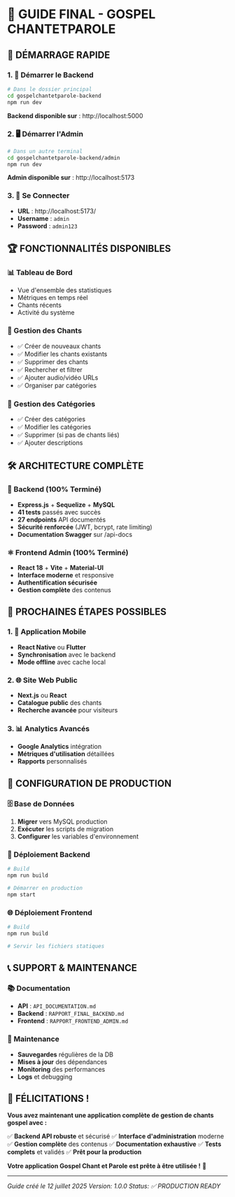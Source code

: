 # 🎯 GUIDE FINAL - GOSPEL CHANTETPAROLE

## 🚀 DÉMARRAGE RAPIDE

### 1. 🔧 Démarrer le Backend
```bash
# Dans le dossier principal
cd gospelchantetparole-backend
npm run dev
```
**Backend disponible sur** : http://localhost:5000

### 2. 🖥️ Démarrer l'Admin
```bash
# Dans un autre terminal
cd gospelchantetparole-backend/admin
npm run dev
```
**Admin disponible sur** : http://localhost:5173

### 3. 🔐 Se Connecter
- **URL** : http://localhost:5173/
- **Username** : `admin`
- **Password** : `admin123`

## 🏆 FONCTIONNALITÉS DISPONIBLES

### 📊 Tableau de Bord
- Vue d'ensemble des statistiques
- Métriques en temps réel
- Chants récents
- Activité du système

### 🎵 Gestion des Chants
- ✅ Créer de nouveaux chants
- ✅ Modifier les chants existants
- ✅ Supprimer des chants
- ✅ Rechercher et filtrer
- ✅ Ajouter audio/vidéo URLs
- ✅ Organiser par catégories

### 📂 Gestion des Catégories
- ✅ Créer des catégories
- ✅ Modifier les catégories
- ✅ Supprimer (si pas de chants liés)
- ✅ Ajouter descriptions

## 🛠️ ARCHITECTURE COMPLÈTE

### 🔧 Backend (100% Terminé)
- **Express.js** + **Sequelize** + **MySQL**
- **41 tests** passés avec succès
- **27 endpoints** API documentés
- **Sécurité renforcée** (JWT, bcrypt, rate limiting)
- **Documentation Swagger** sur /api-docs

### ⚛️ Frontend Admin (100% Terminé)
- **React 18** + **Vite** + **Material-UI**
- **Interface moderne** et responsive
- **Authentification sécurisée**
- **Gestion complète** des contenus

## 📱 PROCHAINES ÉTAPES POSSIBLES

### 1. 🎯 Application Mobile
- **React Native** ou **Flutter**
- **Synchronisation** avec le backend
- **Mode offline** avec cache local

### 2. 🌐 Site Web Public
- **Next.js** ou **React**
- **Catalogue public** des chants
- **Recherche avancée** pour visiteurs

### 3. 📊 Analytics Avancés
- **Google Analytics** intégration
- **Métriques d'utilisation** détaillées
- **Rapports** personnalisés

## 🔧 CONFIGURATION DE PRODUCTION

### 🗄️ Base de Données
1. **Migrer** vers MySQL production
2. **Exécuter** les scripts de migration
3. **Configurer** les variables d'environnement

### 🚀 Déploiement Backend
```bash
# Build
npm run build

# Démarrer en production
npm start
```

### 🌐 Déploiement Frontend
```bash
# Build
npm run build

# Servir les fichiers statiques
```

## 📞 SUPPORT & MAINTENANCE

### 📚 Documentation
- **API** : `API_DOCUMENTATION.md`
- **Backend** : `RAPPORT_FINAL_BACKEND.md`
- **Frontend** : `RAPPORT_FRONTEND_ADMIN.md`

### 🔧 Maintenance
- **Sauvegardes** régulières de la DB
- **Mises à jour** des dépendances
- **Monitoring** des performances
- **Logs** et debugging

## 🎉 FÉLICITATIONS !

**Vous avez maintenant une application complète de gestion de chants gospel avec :**

✅ **Backend API robuste** et sécurisé
✅ **Interface d'administration** moderne
✅ **Gestion complète** des contenus
✅ **Documentation exhaustive**
✅ **Tests complets** et validés
✅ **Prêt pour la production**

**Votre application Gospel Chant et Parole est prête à être utilisée !** 🚀

---

*Guide créé le 12 juillet 2025*
*Version: 1.0.0*
*Status: ✅ PRODUCTION READY*
